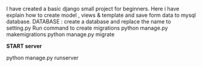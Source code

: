I have created a basic django small project for beginners. Here i have explain how to create model , views & template and save form data to mysql database.
DATABASE : create a database and replace the name to setting.py
Run command to create migrations
python manage.py makemigrations
python manage.py migrate

**START server** 

python manage.py runserver
